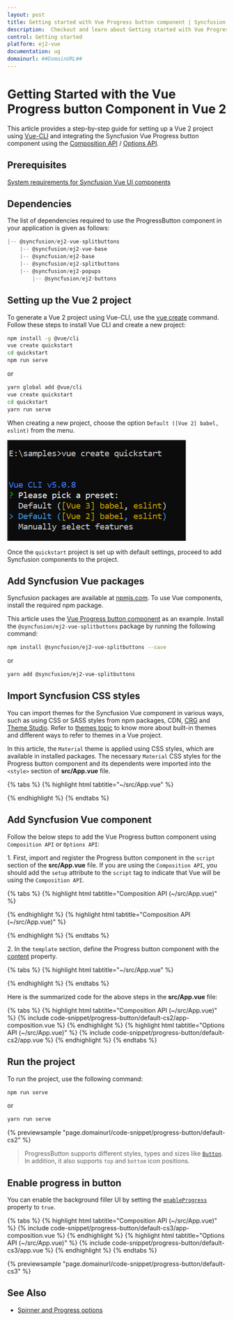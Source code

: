 ```yaml
---
layout: post
title: Getting started with Vue Progress button component | Syncfusion
description:  Checkout and learn about Getting started with Vue Progress button component of Syncfusion Essential JS 2 and more details.
control: Getting started 
platform: ej2-vue
documentation: ug
domainurl: ##DomainURL##
---
```


# Getting Started with the Vue Progress button Component in Vue 2

This article provides a step-by-step guide for setting up a Vue 2 project using [Vue-CLI](https://cli.vuejs.org/) and integrating the Syncfusion Vue Progress button component using the [Composition API](https://vuejs.org/guide/introduction.html#composition-api) / [Options API](https://vuejs.org/guide/introduction.html#options-api).

## Prerequisites

[System requirements for Syncfusion Vue UI components](https://ej2.syncfusion.com/vue/documentation/system-requirements/)

## Dependencies

The list of dependencies required to use the ProgressButton component in your application is given as follows:

```js
|-- @syncfusion/ej2-vue-splitbuttons
    |-- @syncfusion/ej2-vue-base
    |-- @syncfusion/ej2-base
    |-- @syncfusion/ej2-splitbuttons
    |-- @syncfusion/ej2-popups
        |-- @syncfusion/ej2-buttons
```

## Setting up the Vue 2 project

To generate a Vue 2 project using Vue-CLI, use the [vue create](https://cli.vuejs.org/#getting-started) command. Follow these steps to install Vue CLI and create a new project:

```bash
npm install -g @vue/cli
vue create quickstart
cd quickstart
npm run serve
```

or

```bash
yarn global add @vue/cli
vue create quickstart
cd quickstart
yarn run serve
```

When creating a new project, choose the option `Default ([Vue 2] babel, eslint)` from the menu.

![Vue 2 project](../appearance/images/vue2-terminal.png)

Once the `quickstart` project is set up with default settings, proceed to add Syncfusion components to the project.

## Add Syncfusion Vue packages

Syncfusion packages are available at [npmjs.com](https://www.npmjs.com/search?q=ej2-vue). To use Vue components, install the required npm package.

This article uses the [Vue Progress button component](https://www.syncfusion.com/vue-components/vue-progress-button) as an example. Install the `@syncfusion/ej2-vue-splitbuttons` package by running the following command:

```bash
npm install @syncfusion/ej2-vue-splitbuttons --save
```
or

```bash
yarn add @syncfusion/ej2-vue-splitbuttons
```

## Import Syncfusion CSS styles

You can import themes for the Syncfusion Vue component in various ways, such as using CSS or SASS styles from npm packages, CDN, [CRG](https://ej2.syncfusion.com/javascript/documentation/common/custom-resource-generator/) and [Theme Studio](https://ej2.syncfusion.com/vue/documentation/appearance/theme-studio/). Refer to [themes topic](https://ej2.syncfusion.com/vue/documentation/appearance/theme/) to know more about built-in themes and different ways to refer to themes in a Vue project.

In this article, the `Material` theme is applied using CSS styles, which are available in installed packages. The necessary `Material` CSS styles for the Progress button component and its dependents were imported into the `<style>` section of **src/App.vue** file.

{% tabs %}
{% highlight html tabtitle="~/src/App.vue" %}

<style>
@import '../node_modules/@syncfusion/ej2-base/styles/material.css';
@import '../node_modules/@syncfusion/ej2-buttons/styles/material.css';
@import '../node_modules/@syncfusion/ej2-popups/styles/material.css';
@import '../node_modules/@syncfusion/ej2-splitbuttons/styles/material.css';
</style>

{% endhighlight %}
{% endtabs %}

## Add Syncfusion Vue component

Follow the below steps to add the Vue Progress button component using `Composition API` or `Options API`:

1\. First, import and register the Progress button component in the `script` section of the **src/App.vue** file. If you are using the `Composition API`, you should add the `setup` attribute to the `script` tag to indicate that Vue will be using the `Composition API`.

{% tabs %}
{% highlight html tabtitle="Composition API (~/src/App.vue)" %}

<script setup>
import { ProgressButtonComponent as EjsProgressbutton } from "@syncfusion/ej2-vue-splitbuttons";
</script>

{% endhighlight %}
{% highlight html tabtitle="Composition API (~/src/App.vue)" %}

<script>
import { ProgressButtonComponent } from "@syncfusion/ej2-vue-splitbuttons";
export default {
  components: {
    'ejs-progressbutton': ProgressButtonComponent
  }
}
</script>

{% endhighlight %}
{% endtabs %}

2\. In the `template` section, define the Progress button component with the [content](https://ej2.syncfusion.com/vue/documentation/api/progress-button#content) property.

{% tabs %}
{% highlight html tabtitle="~/src/App.vue" %}

<template>
 <ejs-progressbutton content="Spin Left"></ejs-progressbutton>
</template>

{% endhighlight %}
{% endtabs %}

Here is the summarized code for the above steps in the **src/App.vue** file:

{% tabs %}
{% highlight html tabtitle="Composition API (~/src/App.vue)" %}
{% include code-snippet/progress-button/default-cs2/app-composition.vue %}
{% endhighlight %}
{% highlight html tabtitle="Options API (~/src/App.vue)" %}
{% include code-snippet/progress-button/default-cs2/app.vue %}
{% endhighlight %}
{% endtabs %}


## Run the project

To run the project, use the following command:

```bash
npm run serve
```

or

```bash
yarn run serve
```
        
{% previewsample "page.domainurl/code-snippet/progress-button/default-cs2" %}

> ProgressButton supports different styles, types and sizes like [`Button`](https://ej2.syncfusion.com/documentation/button/?lang=typescript). In addition, it also supports `top` and `bottom` icon positions.

## Enable progress in button

You can enable the background filler UI by setting the [`enableProgress`](https://ej2.syncfusion.com/vue/documentation/api/progress-button/#enableProgress) property to `true`.

{% tabs %}
{% highlight html tabtitle="Composition API (~/src/App.vue)" %}
{% include code-snippet/progress-button/default-cs3/app-composition.vue %}
{% endhighlight %}
{% highlight html tabtitle="Options API (~/src/App.vue)" %}
{% include code-snippet/progress-button/default-cs3/app.vue %}
{% endhighlight %}
{% endtabs %}
        
{% previewsample "page.domainurl/code-snippet/progress-button/default-cs3" %}

## See Also

* [Spinner and Progress options](spinner-and-progress#spinner)
